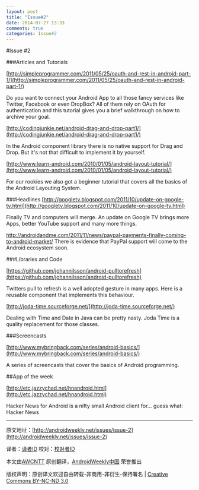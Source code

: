 ```yaml
---
layout: post
title: "Issue#2"
date: 2014-07-27 13:33
comments: true
categories: Issue#2
---
```


#Issue #2

###Articles and Tutorials

[http://simpleprogrammer.com/2011/05/25/oauth-and-rest-in-android-part-1/](http://simpleprogrammer.com/2011/05/25/oauth-and-rest-in-android-part-1/)

Do you want to connect your Android App to all those fancy services like Twitter, Facebook or even DropBox? All of them rely on OAuth for authentication and this tutorial gives you a brief walkthrough on how to archive your goal.

[http://codingjunkie.net/android-drag-and-drop-part1/](http://codingjunkie.net/android-drag-and-drop-part1/)

In the Android component library there is no native support for Drag and Drop. But it's not that difficult to implement it by yourself.

[http://www.learn-android.com/2010/01/05/android-layout-tutorial/](http://www.learn-android.com/2010/01/05/android-layout-tutorial/)

For our rookies we also got a beginner tutorial that covers all the basics of the Android Layouting System.

###Headlines
[http://googletv.blogspot.com/2011/10/update-on-google-tv.html](http://googletv.blogspot.com/2011/10/update-on-google-tv.html)

Finally TV and computers will merge. An update on Google TV brings more Apps, better YouTube support and many more things.

http://androidandme.com/2011/11/news/paypal-payments-finally-coming-to-android-market/
There is evidence that PayPal support will come to the Android ecosystem soon.

###Libraries and Code

[https://github.com/johannilsson/android-pulltorefresh](https://github.com/johannilsson/android-pulltorefresh)

Twitters pull to refresh is a well adopted gesture in many apps. Here is a reusable component that implements this behaviour.

[http://joda-time.sourceforge.net/](http://joda-time.sourceforge.net/)

Dealing with Time and Date in Java can be pretty nasty. Joda Time is a quality replacement for those classes.

###Screencasts

[http://www.mybringback.com/series/android-basics/](http://www.mybringback.com/series/android-basics/)

A series of screencasts that cover the basics of Android programming.

##App of the week

[http://etc.jazzychad.net/hnandroid.html](http://etc.jazzychad.net/hnandroid.html)

Hacker News for Android is a nifty small Android client for... guess what: Hacker News

---


原文地址：[http://androidweekly.net/issues/issue-2](http://androidweekly.net/issues/issue-2)

译者：[译者ID](https://github.com/译者ID) 校对：[校对者ID](https://github.com/校对者ID)

本文由[AWCNTT](https://github.com/AWCNTT) 原创翻译，[AndroidWeekly中国](http://www.androidweekly.cn/) 荣誉推出

版权声明：原创译文欢迎自由转载-非商用-非衍生-保持署名 | [Creative Commons BY-NC-ND 3.0](http://creativecommons.org/licenses/by-nc-nd/3.0/deed.zh)